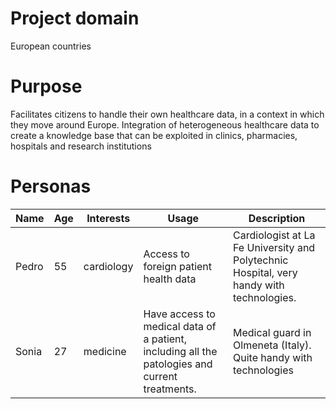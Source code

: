 # Project domain
European countries
# Purpose
Facilitates citizens to handle their own healthcare data, in a context in which they move around Europe. Integration of heterogeneous healthcare data to create a knowledge base that can be exploited in clinics, pharmacies, hospitals and research institutions


# Personas
|Name|Age|Interests|Usage|Description|
|---|---|------|------|------|
|Pedro|55|cardiology|Access to foreign patient health data|Cardiologist at La Fe University and Polytechnic Hospital, very handy with technologies.|
|Sonia |27|medicine|Have access to medical data of a patient, including all the patologies and current treatments.|Medical guard in Olmeneta (Italy). Quite handy with technologies |
